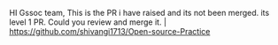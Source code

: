 HI Gssoc team,
This is the PR i have raised and its not been merged. its level 1 PR.
Could you review and merge it. |
https://github.com/shivangi1713/Open-source-Practice
